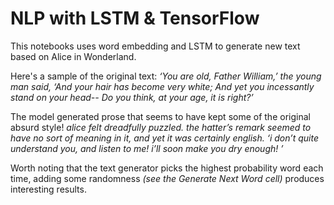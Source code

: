# NLP with LSTM & TensorFlow

This notebooks uses word embedding and LSTM to generate new text based on Alice in Wonderland. 

Here's a sample of the original text:
   _‘You are old, Father William,’ the young man said,
   ‘And your hair has become very white;
    And yet you incessantly stand on your head--
    Do you think, at your age, it is right?’_
   
The model generated prose that seems to have kept some of the original absurd style!
    _alice felt dreadfully puzzled. the hatter’s remark seemed to have no
    sort of meaning in it, and yet it was certainly english. ‘i don’t quite
    understand you, and listen to me! i’ll soon make you
    dry enough! ’_
 
 Worth noting that the text generator picks the highest probability word each time, adding some randomness _(see the Generate Next Word cell)_ produces interesting results.
 
 
 
    
